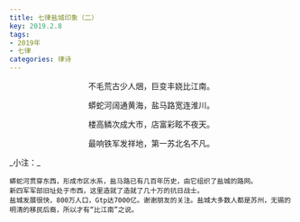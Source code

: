 ```yaml
---
title: 七律盐城印象（二）
key: 2019.2.8
tags: 
- 2019年 
- 七律
categories: 律诗
---
```


<p align="center">不毛荒古少人焑，巨变丰娆比江南。
</p>
<p align="center">蟒蛇河阔通黄海，盐马路宽连淮川。
</p>
<p align="center">楼高鳞次成大市，店富彩眩不夜天。
</p>
<p align="center">最响铁军发祥地，第一苏北名不凡。
</p>
_小注：_

```
蟒蛇河贯穿东西，形成市区水系，盐马路已有几百年历史，由它组织了盐城的路网。
新四军军部旧址处于市西，这里造就了造就了几十万的抗日战士。
盐城发展很快，800万人口，Gtp达7000亿。谢谢朋友的关注。盐城大多数人都是苏州，无锡的明清的移民后裔，所以才有“比江南”之说。
```